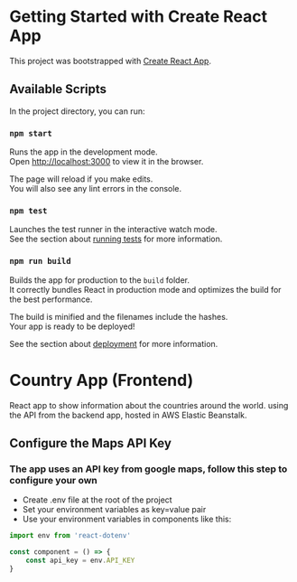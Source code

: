 # Getting Started with Create React App

This project was bootstrapped with [Create React App](https://github.com/facebook/create-react-app).

## Available Scripts

In the project directory, you can run:

### `npm start`

Runs the app in the development mode.\
Open [http://localhost:3000](http://localhost:3000) to view it in the browser.

The page will reload if you make edits.\
You will also see any lint errors in the console.

### `npm test`

Launches the test runner in the interactive watch mode.\
See the section about [running tests](https://facebook.github.io/create-react-app/docs/running-tests) for more information.

### `npm run build`

Builds the app for production to the `build` folder.\
It correctly bundles React in production mode and optimizes the build for the best performance.

The build is minified and the filenames include the hashes.\
Your app is ready to be deployed!

See the section about [deployment](https://facebook.github.io/create-react-app/docs/deployment) for more information.

# Country App (Frontend)

React app to show information about the countries around the world.
using the API from the backend app, hosted in AWS Elastic Beanstalk.

## Configure the Maps API Key 

### The app uses an API key from google maps, follow this step to configure your own
* Create .env file at the root of the project
* Set your environment variables as key=value pair
* Use your environment variables in components like this:

```javascript
import env from 'react-dotenv'

const component = () => {
    const api_key = env.API_KEY
}
```
